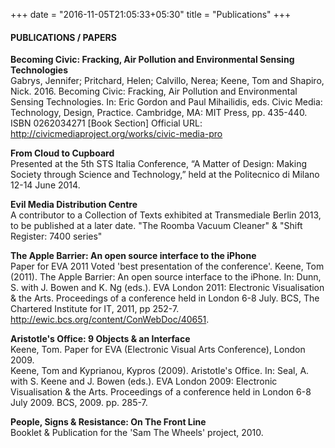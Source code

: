 +++
date = "2016-11-05T21:05:33+05:30"
title = "Publications"
+++

#### PUBLICATIONS / PAPERS

**Becoming Civic: Fracking, Air Pollution and Environmental Sensing Technologies**  
Gabrys, Jennifer; Pritchard, Helen; Calvillo, Nerea; Keene, Tom and Shapiro, Nick. 2016. Becoming Civic: Fracking, Air Pollution and Environmental Sensing Technologies. In: Eric Gordon and Paul Mihailidis, eds. Civic Media: Technology, Design, Practice. Cambridge, MA: MIT Press, pp. 435-440. ISBN 0262034271 [Book Section]
Official URL: <a href="http://civicmediaproject.org/works/civic-media-project/becomingcivicfrackingairpollutionandenvironmentalsensingtechnologies">http://civicmediaproject.org/works/civic-media-pro</a>

**From Cloud to Cupboard**           
Presented at the 5th STS Italia Conference, “A Matter of Design: Making Society through Science and Technology,” held at the Politecnico di Milano 12-14 June 2014.

**Evil Media Distribution Centre**     
A contributor to a Collection of Texts exhibited at Transmediale Berlin 2013, to be published at a later date. "The Roomba Vacuum Cleaner" &amp; "Shift Register: 7400 series"

**The Apple Barrier: An open source interface to the iPhone**         
Paper for EVA 2011 Voted 'best presentation of the conference'. Keene, Tom (2011). The Apple Barrier: An open source interface to the iPhone. In: Dunn, S. with J. Bowen and K. Ng (eds.). EVA London 2011: Electronic Visualisation &amp; the Arts. Proceedings of a conference held in London 6-8 July. BCS, The Chartered Institute for IT, 2011, pp 252-7.<br>
<a href="http://ewic.bcs.org/content/ConWebDoc/40651" title="http://ewic.bcs.org/content/ConWebDoc/40651">http://ewic.bcs.org/content/ConWebDoc/40651</a>.

**Aristotle's Office: 9 Objects &amp; an Interface**         
Keene, Tom. Paper for EVA (Electronic Visual Arts Conference), London 2009. <br>Keene, Tom and Kyprianou, Kypros (2009). Aristotle's Office. In: Seal, A. with S. Keene and J. Bowen (eds.). EVA London 2009: Electronic Visualisation &amp; the Arts. Proceedings of a conference held in London 6-8 July 2009. BCS, 2009. pp. 285-7.

**People, Signs &amp; Resistance: On The Front Line**     
Booklet &amp; Publication for the 'Sam The Wheels' project, 2010.
